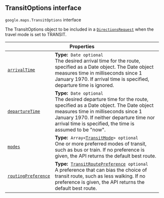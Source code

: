 
<devsite-heading text=" TransitOptions interface" for="TransitOptions" level="h2" link="" toc="" back-to-top=""><h2 id="TransitOptions" is-upgraded="">TransitOptions interface</h2></devsite-heading>
<p>
<code translate="no" dir="ltr"><span itemprop="path">google.maps</span>.<span itemprop="name">TransitOptions</span></code>
interface
</p>
<p>The TransitOptions object to be included in a <code translate="no" dir="ltr"><a href="DirectionsRequest.md">DirectionsRequest</a></code> when the travel mode is set to TRANSIT.</p>
<div class="devsite-table-wrapper"><table class="properties responsive" summary="interface TransitOptions - Properties">
<thead>
<tr><th colspan="2">Properties</th>
</tr></thead>
<tbody>
<tr id="TransitOptions.arrivalTime">
<td itemprop="property"><code translate="no" dir="ltr"><a class="secret-link" href="#TransitOptions.arrivalTime"><span>arrivalTime</span></a></code></td>
<td><div><strong>Type:</strong>&nbsp; <code translate="no" dir="ltr">Date <span class="optional-type-annotation">optional</span></code></div>
<div class="desc">The desired arrival time for the route, specified as a Date object. The Date object measures time in milliseconds since 1 January 1970. If arrival time is specified, departure time is ignored.</div></td>
</tr>
<tr id="TransitOptions.departureTime">
<td itemprop="property"><code translate="no" dir="ltr"><a class="secret-link" href="#TransitOptions.departureTime"><span>departureTime</span></a></code></td>
<td><div><strong>Type:</strong>&nbsp; <code translate="no" dir="ltr">Date <span class="optional-type-annotation">optional</span></code></div>
<div class="desc">The desired departure time for the route, specified as a Date object. The Date object measures time in milliseconds since 1 January 1970. If neither departure time nor arrival time is specified, the time is assumed to be "now".</div></td>
</tr>
<tr id="TransitOptions.modes">
<td itemprop="property"><code translate="no" dir="ltr"><a class="secret-link" href="#TransitOptions.modes"><span>modes</span></a></code></td>
<td><div><strong>Type:</strong>&nbsp; <code translate="no" dir="ltr">Array&lt;<a href="TransitMode.md">TransitMode</a>&gt; <span class="optional-type-annotation">optional</span></code></div>
<div class="desc">One or more preferred modes of transit, such as bus or train. If no preference is given, the API returns the default best route.</div></td>
</tr>
<tr id="TransitOptions.routingPreference">
<td itemprop="property"><code translate="no" dir="ltr"><a class="secret-link" href="#TransitOptions.routingPreference"><span>routingPreference</span></a></code></td>
<td><div><strong>Type:</strong>&nbsp; <code translate="no" dir="ltr"><a href="TransitRoutePreference.md">TransitRoutePreference</a> <span class="optional-type-annotation">optional</span></code></div>
<div class="desc">A preference that can bias the choice of transit route, such as less walking. If no preference is given, the API returns the default best route.</div></td>
</tr>
</tbody>
</table></div>
<script src="replace_links.js"></script>
